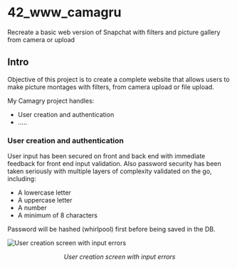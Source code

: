 # 42_www_camagru
Recreate a basic web version of Snapchat with filters and picture gallery from camera or upload

## Intro

Objective of this project is to create a complete website that allows users to make picture montages with filters, from camera upload or file upload.

My Camagry project handles:

* User creation and authentication
* .....

### User creation and authentication

User input has been secured on front and back end with immediate feedback for front end input validation. Also password security has been taken seriously with multiple layers of complexity validated on the go, including:
* A lowercase letter
* A uppercase letter
* A number
* A minimum of 8 characters

Password will be hashed (whirlpool) first before being saved in the DB.

![User creation screen with input errors](https://user-images.githubusercontent.com/45239771/62533143-48cb1100-b846-11e9-9621-a892ab947ce4.png)
<p align=center><i>User creation screen with input errors</i></p>
